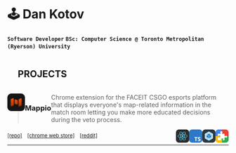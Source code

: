 # 🕹️ Dan Kotov

**`Software Developer`**
**`BSc: Computer Science @ Toronto Metropolitan (Ryerson) University`**

<div id="user-content-toc">
  <ul>
    <summary><h2 style="display: inline-block;">PROJECTS</h2></summary>
  </ul>
</div>

<img src="/media/mappio/icon.svg" width="40" height="40" align="left" alt="FACEIT mappio logo"><h3 align="left" style="float: left;">Mappio</h3>

> Chrome extension for the FACEIT CSGO esports platform that displays everyone's map-related information in the match room letting you make more educated decisions during the veto process.

<p>
  <img src="/media/technologies/chrome-extension.svg" width="30" height="30" align="right" alt="Chrome extension logo">
  <img src="/media/technologies/webpack.svg" width="30" height="30" align="right" alt="Webpack logo">
  <img src="/media/technologies/typescript.svg" width="30" height="30" align="right" alt="Typescript logo">
  <img src="/media/technologies/react.svg" width="30" height="30" align="right" alt="React logo">
</p>
<sub><a href="https://github.com/dankotov/faceit-mappio">[repo]</a></sub>&nbsp;&nbsp;&nbsp;<sub><a href="https://chrome.google.com/webstore/detail/faceit-mappio/kaeamgghipbhkjgibgglnmmnobdakapa">[chrome web store]</a></sub>&nbsp;&nbsp;&nbsp;<sub><a href="https://www.reddit.com/r/FACEITmappio/">[reddit]</a></sub>

<hr>
